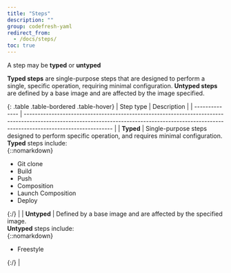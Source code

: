 ```yaml
---
title: "Steps"
description: ""
group: codefresh-yaml
redirect_from:
  - /docs/steps/
toc: true
---
```

A step may be **typed** or **untyped**

**Typed steps** are single-purpose steps that are designed to perform a single, specific operation, requiring minimal configuration.
**Untyped steps** are defined by a base image and are affected by the image specified.

{: .table .table-bordered .table-hover}
| Step type      | Description                                                                                                                                                                                  |
| -------------- | -------------------------------------------------------------------------------------------------------------------------------------------------------------------------------------------- |
| **Typed**      | Single-purpose steps designed to perform specific operation, and requires minimal configuration. <br/>**Typed** steps include:<br/>{::nomarkdown}<ul><li>Git clone</li><li>Build</li><li>Push</li><li>Composition</li><li>Launch Composition</li><li>Deploy</li></ul>{:/} |
| **Untyped**    | Defined by a base image and are affected by the specified image. <br/>**Untyped** steps include: <br/> {::nomarkdown}<ul><li>Freestyle</li></ul>{:/} |

